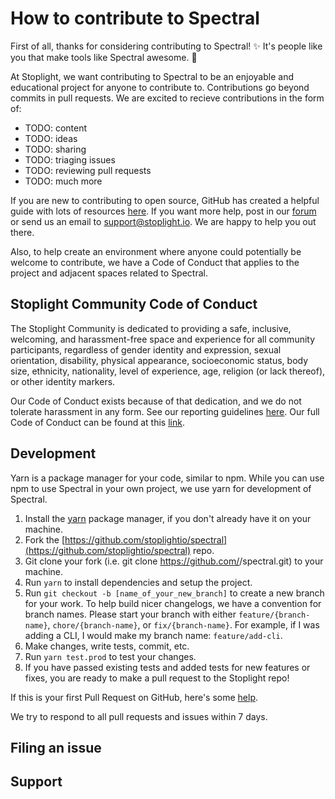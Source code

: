 # How to contribute to Spectral

First of all, thanks for considering contributing to Spectral! ✨ It's people like you that make tools like Spectral awesome. 💖

At Stoplight, we want contributing to Spectral to be an enjoyable and educational project for anyone to contribute to. Contributions go beyond commits in pull requests. We are excited to recieve contributions in the form of:
- TODO: content
- TODO: ideas
- TODO: sharing
- TODO: triaging issues
- TODO: reviewing pull requests
- TODO: much more

If you are new to contributing to open source, GitHub has created a helpful guide with lots of resources [here](https://opensource.guide/how-to-contribute/). If you want more help, post in our [forum]() or send us an email to [support@stoplight.io](mailto:support@stoplight.io). We are happy to help you out there. 

Also, to help create an environment where anyone could potentially be welcome to contribute, we have a Code of Conduct that applies to the project and adjacent spaces related to Spectral. 

## Stoplight Community Code of Conduct

The Stoplight Community is dedicated to providing a safe, inclusive, welcoming, and harassment-free space and experience for all community participants, regardless of gender identity and expression, sexual orientation, disability, physical appearance, socioeconomic status, body size, ethnicity, nationality, level of experience, age, religion (or lack thereof), or other identity markers. 

Our Code of Conduct exists because of that dedication, and we do not tolerate harassment in any form. See our reporting guidelines [here](https://github.com/stoplightio/code-of-conduct/blob/master/incident-reporting.md). Our full Code of Conduct can be found at this [link](https://github.com/stoplightio/code-of-conduct/blob/master/long-form-code-of-conduct.md#long-form-code-of-conduct).

## Development

Yarn is a package manager for your code, similar to npm. While you can use npm to use Spectral in your own project, we use yarn for development of Spectral.

1. Install the [yarn](https://yarnpkg.com/lang/en/docs/install/) package manager, if you don't already have it on your machine.
2. Fork the [https://github.com/stoplightio/spectral](https://github.com/stoplightio/spectral) repo.
3. Git clone your fork (i.e. git clone https://github.com/<your-username>/spectral.git) to your machine.
4. Run `yarn` to install dependencies and setup the project.
5. Run `git checkout -b [name_of_your_new_branch]` to create a new branch for your work. To help build nicer changelogs, we have a convention for branch names. Please start your branch with either `feature/{branch-name}`, `chore/{branch-name}`, or `fix/{branch-name}`. For example, if I was adding a CLI, I would make my branch name: `feature/add-cli`. 
6. Make changes, write tests, commit, etc. 
7. Run `yarn test.prod` to test your changes.
8. If you have passed existing tests and added tests for new features or fixes, you are ready to make a pull request to the Stoplight repo!

If this is your first Pull Request on GitHub, here's some [help](https://egghead.io/lessons/javascript-how-to-create-a-pull-request-on-github). 

We try to respond to all pull requests and issues within 7 days. 

## Filing an issue

## Support